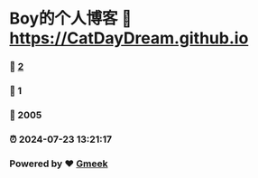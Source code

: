 # Boy的个人博客 :link: https://CatDayDream.github.io 
### :page_facing_up: [2](https://CatDayDream.github.io/tag.html) 
### :speech_balloon: 1 
### :hibiscus: 2005 
### :alarm_clock: 2024-07-23 13:21:17 
### Powered by :heart: [Gmeek](https://github.com/Meekdai/Gmeek)
